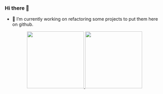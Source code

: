 ### Hi there 👋

- 🔭 I’m currently working on refactoring some projects to put them here on github.

<div align="center">
  <a href="https://github.com/MartimVideira">
  <img height="180em" src="https://github-readme-stats.vercel.app/api?username=MartimVideira&show_icons=true&theme=dark&include_all_commits=true&count_private=true"/>
  <img height="180em" src="https://github-readme-stats.vercel.app/api/top-langs/?username=MartimVideira&layout=compact&langs_count=7&theme=dracula"/>
</div>
